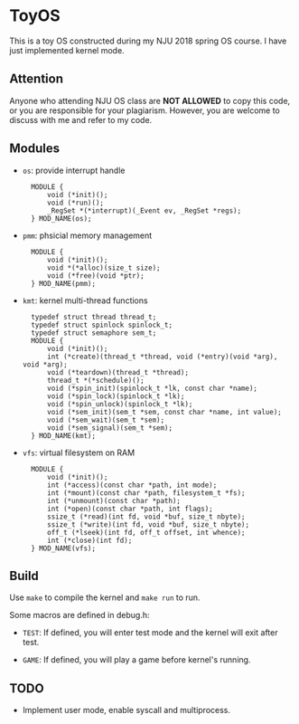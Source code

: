 # ToyOS
This is a toy OS constructed during my NJU 2018 spring OS course.
I have just implemented kernel mode.

## Attention
Anyone who attending NJU OS class are **NOT ALLOWED** to copy this code,
or you are responsible for your plagiarism.
However, you are welcome to discuss with me and refer to my code.

## Modules
* `os`: provide interrupt handle

        MODULE {
            void (*init)();
            void (*run)();
            _RegSet *(*interrupt)(_Event ev, _RegSet *regs);
        } MOD_NAME(os);

* `pmm`: phsicial memory management
    
        MODULE {
            void (*init)();
            void *(*alloc)(size_t size);
            void (*free)(void *ptr);
        } MOD_NAME(pmm);

* `kmt`: kernel multi-thread functions

        typedef struct thread thread_t;
        typedef struct spinlock spinlock_t;
        typedef struct semaphore sem_t;
        MODULE {
            void (*init)();
            int (*create)(thread_t *thread, void (*entry)(void *arg), void *arg);
            void (*teardown)(thread_t *thread);
            thread_t *(*schedule)();
            void (*spin_init)(spinlock_t *lk, const char *name);
            void (*spin_lock)(spinlock_t *lk);
            void (*spin_unlock)(spinlock_t *lk);
            void (*sem_init)(sem_t *sem, const char *name, int value);
            void (*sem_wait)(sem_t *sem);
            void (*sem_signal)(sem_t *sem);
        } MOD_NAME(kmt);

* `vfs`: virtual filesystem on RAM

        MODULE {
            void (*init)();
            int (*access)(const char *path, int mode);
            int (*mount)(const char *path, filesystem_t *fs);
            int (*unmount)(const char *path);
            int (*open)(const char *path, int flags);
            ssize_t (*read)(int fd, void *buf, size_t nbyte);
            ssize_t (*write)(int fd, void *buf, size_t nbyte);
            off_t (*lseek)(int fd, off_t offset, int whence);
            int (*close)(int fd);
        } MOD_NAME(vfs);

## Build 
Use `make` to compile the kernel and `make run` to run.

Some macros are defined in debug.h:
* `TEST`: If defined, you will enter test mode and
the kernel will exit after test.

* `GAME`: If defined, you will play a game before kernel's running.

## TODO

* Implement user mode, enable syscall and multiprocess.